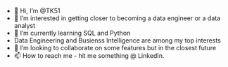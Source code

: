 - 👋 Hi, I’m @TK51
- 👀 I’m interested in getting closer to becoming a data engineer or a data analyst
- 🌱 I’m currently learning SQL and Python
- Data Engineering and Busienss Intelligence are among my top interests
- 💞️ I’m looking to collaborate on some features but in the closest future
- 📫 How to reach me - hit me something @ LinkedIn.

<!---
TK51/TK51 is a ✨ special ✨ repository because its `README.md` (this file) appears on your GitHub profile.
You can click the Preview link to take a look at your changes.
--->
